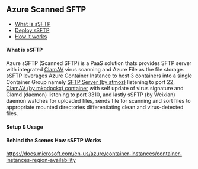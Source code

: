 ## Azure Scanned SFTP  

* [What is sSFTP](#what-is-ssftp)
* [Deploy sSFTP](#deploy-ssftp)
* [How it works](#behind-the-scenes-how-ssftp-works)

#### What is sSFTP
Azure sSFTP (Scanned SFTP) is a PaaS solution thats provides SFTP server with integrated [ClamAV](https://www.clamav.net/) virus scanning and Azure File as the file storage. sSFTP leverages Azure Container Instance to host 3 containers into a single Container Group namely [SFTP Server (by atmoz)](https://hub.docker.com/r/atmoz/sftp/) listening to port 22, [ClamAV (by mkodockx) container](https://hub.docker.com/r/mkodockx/docker-clamav/) with self update of virus signature and Clamd (daemon) listening to port 3310, and lastly sSFTP (by Weixian) daemon watches for uploaded files, sends file for scanning and sort files to appropriate mounted directories differentiating clean and virus-detected files.

#### Setup & Usage  



#### Behind the Scenes How sSFTP Works




https://docs.microsoft.com/en-us/azure/container-instances/container-instances-region-availability

